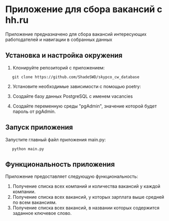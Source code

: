 # Приложение для сбора вакансий с hh.ru

Приложение предназначено для сбора вакансий интересующих работодателей и навигации в собранных данных

## Установка и настройка окружения

1. Клонируйте репозиторий с приложением:

```shell
   git clone https://github.com/ShadeSWD/skypco_cw_database
```

2. Установите необходимые зависимости с помощью poetry:

3. Создайте базу данных PostgreSQL с именем vacancies
4. Создайте переменную среды "pgAdmin", значение которой будет пароль от pgAdmin.

## Запуск приложения

Запустите главный файл приложения main.py:

```shell
   python main.py
```

## Функциональность приложения

Приложение предоставляет следующую функциональность:

1. Получение списка всех компаний и количества вакансий у каждой компании.
2. Получение списка всех вакансий, у которых зарплата выше средней по всем вакансиям.
3. Получение списка всех вакансий, в названии которых содержится заданное ключевое слово.